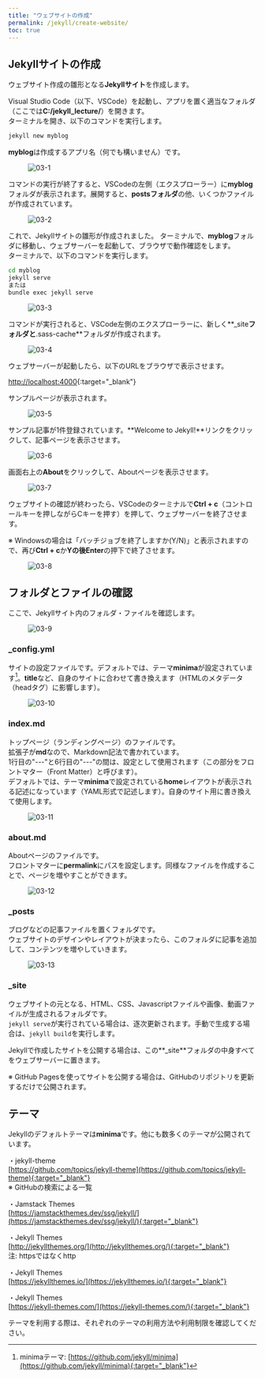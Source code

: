 ```yaml
---
title: "ウェブサイトの作成"
permalink: /jekyll/create-website/
toc: true
---
```

## Jekyllサイトの作成
ウェブサイト作成の雛形となる**Jekyllサイト**を作成します。

Visual Studio Code（以下、VSCode）を起動し、アプリを置く適当なフォルダ（ここでは**C:/jekyll_lecture/**）を開きます。  
ターミナルを開き、以下のコマンドを実行します。

```bash
jekyll new myblog
```

**myblog**は作成するアプリ名（何でも構いません）です。 

<figure>
  <img src="{{ '/assets/images/jekyll/03/03-1.png' | relative_url }}" alt="03-1">
</figure> 

コマンドの実行が終了すると、VSCodeの左側（エクスプローラー）に**myblog**フォルダが表示されます。展開すると、**postsフォルダ**の他、いくつかファイルが作成されています。

<figure>
  <img src="{{ '/assets/images/jekyll/03/03-2.png' | relative_url }}" alt="03-2">
</figure>

これで、Jekyllサイトの雛形が作成されました。
ターミナルで、**myblog**フォルダに移動し、ウェブサーバーを起動して、ブラウザで動作確認をします。  
ターミナルで、以下のコマンドを実行します。

```bash
cd myblog
jekyll serve
または
bundle exec jekyll serve
```

<figure>
  <img src="{{ '/assets/images/jekyll/03/03-3.png' | relative_url }}" alt="03-3">
</figure>

コマンドが実行されると、VSCode左側のエクスプローラーに、新しく**_site**フォルダと**.sass-cache**フォルダが作成されます。

<figure>
  <img src="{{ '/assets/images/jekyll/03/03-4.png' | relative_url }}" alt="03-4">
</figure>

ウェブサーバーが起動したら、以下のURLをブラウザで表示させます。

[http://localhost:4000](http://localhost:4000){:target="_blank"}

サンプルページが表示されます。

<figure>
  <img src="{{ '/assets/images/jekyll/03/03-5.png' | relative_url }}" alt="03-5">
</figure>

サンプル記事が1件登録されています。**Welcome to Jekyll!**リンクをクリックして、記事ページを表示させます。

<figure>
  <img src="{{ '/assets/images/jekyll/03/03-6.png' | relative_url }}" alt="03-6">
</figure>

画面右上の**About**をクリックして、Aboutページを表示させます。

<figure>
  <img src="{{ '/assets/images/jekyll/03/03-７.png' | relative_url }}" alt="03-7">
</figure>

ウェブサイトの確認が終わったら、VSCodeのターミナルで**Ctrl + c**（コントロールキーを押しながらCキーを押す）を押して、ウェブサーバーを終了させます。

※ Windowsの場合は「バッチジョブを終了しますか(Y/N)」と表示されますので、再び**Ctrl + c**か**Yの後Enter**の押下で終了させます。

<figure>
  <img src="{{ '/assets/images/jekyll/03/03-8.png' | relative_url }}" alt="03-8">
</figure>

## フォルダとファイルの確認
ここで、Jekyllサイト内のフォルダ・ファイルを確認します。

<figure>
  <img src="{{ '/assets/images/jekyll/03/03-9.png' | relative_url }}" alt="03-9">
</figure>

### _config.yml
サイトの設定ファイルです。デフォルトでは、テーマ**minima**が設定されています[^1]。**title**など、自身のサイトに合わせて書き換えます（HTMLのメタデータ（headタグ）に影響します）。

[^1]: minimaテーマ: [https://github.com/jekyll/minima](https://github.com/jekyll/minima){:target="_blank"}

<figure>
  <img src="{{ '/assets/images/jekyll/03/03-10.png' | relative_url }}" alt="03-10">
</figure>

### index.md
トップページ（ランディングページ）のファイルです。  
拡張子が**md**なので、Markdown記法で書かれています。  
1行目の"\-\-\-"と6行目の"\-\-\-"の間は、設定として使用されます（この部分をフロントマター（Front Matter）と呼びます）。  
デフォルトでは、テーマ**minima**で設定されている**home**レイアウトが表示される記述になっています（YAML形式で記述します）。自身のサイト用に書き換えて使用します。

<figure>
  <img src="{{ '/assets/images/jekyll/03/03-11.png' | relative_url }}" alt="03-11">
</figure>

### about.md
Aboutページのファイルです。  
フロントマターに**permalink**にパスを設定します。同様なファイルを作成することで、ページを増やすことができます。

<figure>
  <img src="{{ '/assets/images/jekyll/03/03-12.png' | relative_url }}" alt="03-12">
</figure>

### _posts
ブログなどの記事ファイルを置くフォルダです。  
ウェブサイトのデザインやレイアウトが決まったら、このフォルダに記事を追加して、コンテンツを増やしていきます。

<figure>
  <img src="{{ '/assets/images/jekyll/03/03-13.png' | relative_url }}" alt="03-13">
</figure>

### _site
ウェブサイトの元となる、HTML、CSS、Javascriptファイルや画像、動画ファイルが生成されるフォルダです。  
`jekyll serve`が実行されている場合は、逐次更新されます。手動で生成する場合は、`jekyll build`を実行します。

Jekyllで作成したサイトを公開する場合は、この**_site**フォルダの中身すべてをウェブサーバーに置きます。

※ GitHub Pagesを使ってサイトを公開する場合は、GitHubのリポジトリを更新するだけで公開されます。

## テーマ
Jekyllのデフォルトテーマは**minima**です。他にも数多くのテーマが公開されています。

・jekyll-theme  
[https://github.com/topics/jekyll-theme](https://github.com/topics/jekyll-theme){:target="_blank"}  
※ GitHubの検索による一覧

・Jamstack Themes  
[https://jamstackthemes.dev/ssg/jekyll/](https://jamstackthemes.dev/ssg/jekyll/){:target="_blank"}

・Jekyll Themes  
[http://jekyllthemes.org/](http://jekyllthemes.org/){:target="_blank"}  
注: httpsではなくhttp

・Jekyll Themes  
[https://jekyllthemes.io/](https://jekyllthemes.io/){:target="_blank"}  

・Jekyll Themes  
[https://jekyll-themes.com/](https://jekyll-themes.com/){:target="_blank"}  

テーマを利用する際は、それぞれのテーマの利用方法や利用制限を確認してください。
